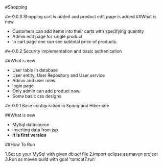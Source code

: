 #Shopping

#v-0.0.3 Shopping cart is added and product edit page is added
##What is new

* Customers can add items into their carts with specifying quantity
* Admin edit page for single product
* In cart page one can see subtotal price of products.


#v-0.0.2 Security implementation and basic authenication

##What is new

* User table in database
* User entity, User Repository and User service
* Admin and user roles
* login page
* Only admin can add product now.
* Some basic css designs

#v-0.0.1 Base configuration in Spring and Hibernate

##What is new

* MySql datasource
* inserting data from jsp
* **It is first version**

##How To Run

1.Set up your MySql with given *db.sql* file
2.Import eclipse as maven project
3.Run as maven build with goal 
'tomcat7:run'

